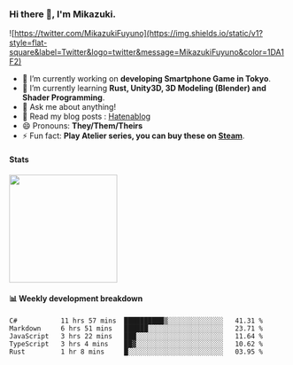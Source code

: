 ### Hi there 👋, I'm Mikazuki.

![https://twitter.com/MikazukiFuyuno](https://img.shields.io/static/v1?style=flat-square&label=Twitter&logo=twitter&message=MikazukiFuyuno&color=1DA1F2)

<!--
**mika-f/mika-f** is a ✨ _special_ ✨ repository because its `README.md` (this file) appears on your GitHub profile.

Here are some ideas to get you started:

- 🔭 I’m currently working on ...
- 🌱 I’m currently learning ...
- 👯 I’m looking to collaborate on ...
- 🤔 I’m looking for help with ...
- 💬 Ask me about ...
- 📫 How to reach me: ...
- 😄 Pronouns: ...
- ⚡ Fun fact: ...
-->

- 🔭 I’m currently working on **developing Smartphone Game in Tokyo**.
- 🌱 I’m currently learning **Rust, Unity3D, 3D Modeling (Blender) and Shader Programming**.
- 💬 Ask me about anything!
- 📝 Read my blog posts : [Hatenablog](https://mikazuki.hatenablog.jp/)
- 😄 Pronouns: **They/Them/Theirs**
- ⚡ Fun fact: **Play Atelier series, you can buy these on [Steam](https://store.steampowered.com/developer/KOEITECMO)**.

#### Stats

<img src="https://github-readme-stats.vercel.app/api?username=mika-f" height="195" />


#### 📊 Weekly development breakdown

<!--START_SECTION:waka-->
```text
C#           11 hrs 57 mins  ██████████▒░░░░░░░░░░░░░░   41.31 % 
Markdown     6 hrs 51 mins   ██████░░░░░░░░░░░░░░░░░░░   23.71 % 
JavaScript   3 hrs 22 mins   ███░░░░░░░░░░░░░░░░░░░░░░   11.64 % 
TypeScript   3 hrs 4 mins    ██▓░░░░░░░░░░░░░░░░░░░░░░   10.62 % 
Rust         1 hr 8 mins     █░░░░░░░░░░░░░░░░░░░░░░░░   03.95 % 
```
<!--END_SECTION:waka-->
